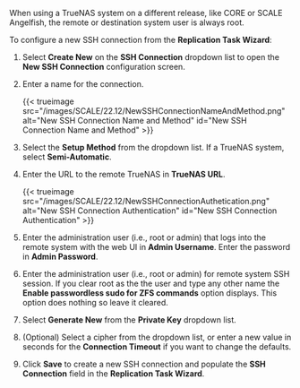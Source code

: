 &NewLine;

When using a TrueNAS system on a different release, like CORE or SCALE Angelfish, the remote or destination system user is always root.

To configure a new SSH connection from the **Replication Task Wizard**:

1. Select **Create New** on the **SSH Connection** dropdown list to open the **New SSH Connection** configuration screen.

2. Enter a name for the connection.

   {{< trueimage src="/images/SCALE/22.12/NewSSHConnectionNameAndMethod.png" alt="New SSH Connection Name and Method" id="New SSH Connection Name and Method" >}}

3. Select the **Setup Method** from the dropdown list. If a TrueNAS system, select **Semi-Automatic**.

4. Enter the URL to the remote TrueNAS in **TrueNAS URL**.

   {{< trueimage src="/images/SCALE/22.12/NewSSHConnectionAuthetication.png" alt="New SSH Connection Authentication" id="New SSH Connection Authentication" >}}

5. Enter the administration user (i.e., root or admin) that logs into the remote system with the web UI in **Admin Username**.
   Enter the password in **Admin Password**.

6. Enter the administration user (i.e., root or admin) for remote system SSH session.
   If you clear root as the the user and type any other name the **Enable passwordless sudo for ZFS commands** option displays.
   This option does nothing so leave it cleared.

7. Select **Generate New** from the **Private Key** dropdown list.

8. (Optional) Select a cipher from the dropdown list, or enter a new value in seconds for the **Connection Timeout** if you want to change the defaults.

9. Click **Save** to create a new SSH connection and populate the **SSH Connection** field in the **Replication Task Wizard**.
